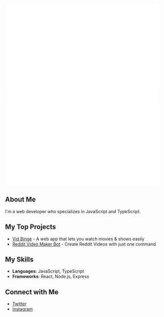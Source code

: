 ![](https://raw.githubusercontent.com/joshholly/github-stats/master/generated/overview.svg#gh-dark-mode-only) ![](https://raw.githubusercontent.com/joshholly/github-stats/master/generated/languages.svg#gh-dark-mode-only)

## About Me
I'm a web developer who specializes in JavaScript and TypeScript.

## My Top Projects
- [Vid Binge](https://github.com/joshholly/vidbinge) - A web app that lets you watch movies & shows easily
- [Reddit Video Maker Bot](https://github.com/joshholly/RedditVideoMakerBot) - Create Reddit Videos with just one command

## My Skills
- **Languages**: JavaScript, TypeScript
- **Frameworks**: React, Node.js, Express

## Connect with Me
- [Twitter](https://twitter.com/xss)
- [Instagram](https://instagram.com/wafflehacker)
